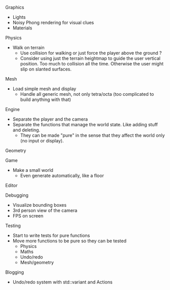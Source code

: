 Graphics
- Lights
- Noisy Phong rendering for visual clues
- Materials

Physics
- Walk on terrain
  - Use collision for walking or just force the player above the ground ?
  - Consider using just the terrain heightmap to guide the user vertical position. Too much to collision all the time. Otherwise the user might slip on slanted surfaces.

Mesh
- Load simple mesh and display
  - Handle all generic mesh, not only tetra/octa (too complicated to build anything with that)

Engine
- Separate the player and the camera
- Separate the functions that manage the world state. Like adding stuff and deleting.
  - They can be made "pure" in the sense that they affect the world only (no input or display).

Geometry

Game
- Make a small world
  - Even generate automatically, like a floor

Editor


Debugging
- Visualize bounding boxes
- 3rd person view of the camera
- FPS on screen

Testing
- Start to write tests for pure functions
- Move more functions to be pure so they can be tested
  - Physics
  - Maths
  - Undo/redo
  - Mesh/geometry

Blogging
- Undo/redo system with std::variant and Actions